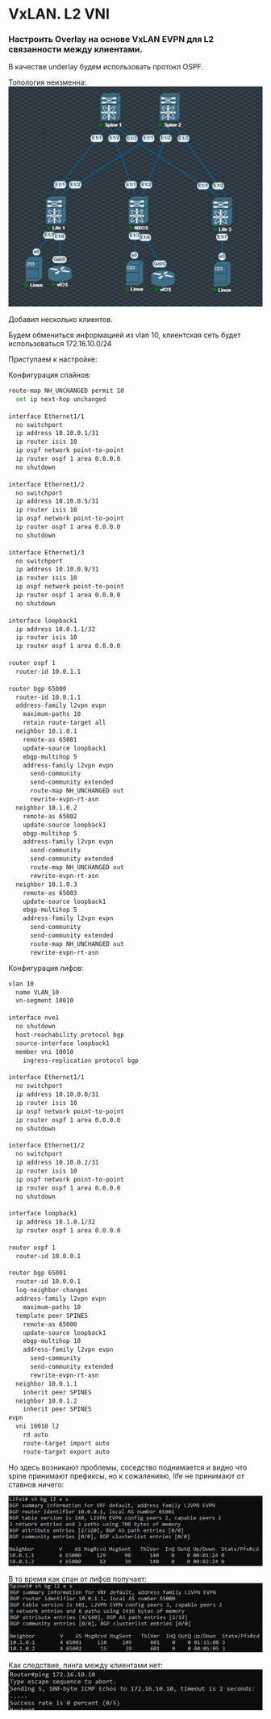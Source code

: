 # VxLAN. L2 VNI

### Настроить Overlay на основе VxLAN EVPN для L2 связанности между клиентами.

В качестве underlay будем использовать протокл OSPF.

Топология неизменна:
![alt text](image.png)

Добавил несколько клиентов.

Будем обмениться информацией из vlan 10, клиентская сеть будет использоваться 172.16.10.0/24

Приступаем к настройке: 

Конфигурация спайнов:
```sh
route-map NH_UNCHANGED permit 10
  set ip next-hop unchanged

interface Ethernet1/1
  no switchport
  ip address 10.10.0.1/31
  ip router isis 10
  ip ospf network point-to-point
  ip router ospf 1 area 0.0.0.0
  no shutdown

interface Ethernet1/2
  no switchport
  ip address 10.10.0.5/31
  ip router isis 10
  ip ospf network point-to-point
  ip router ospf 1 area 0.0.0.0
  no shutdown

interface Ethernet1/3
  no switchport
  ip address 10.10.0.9/31
  ip router isis 10
  ip ospf network point-to-point
  ip router ospf 1 area 0.0.0.0
  no shutdown

interface loopback1
  ip address 10.0.1.1/32
  ip router isis 10
  ip router ospf 1 area 0.0.0.0

router ospf 1
  router-id 10.0.1.1

router bgp 65000
  router-id 10.0.1.1
  address-family l2vpn evpn
    maximum-paths 10
    retain route-target all
  neighbor 10.1.0.1
    remote-as 65001
    update-source loopback1
    ebgp-multihop 5
    address-family l2vpn evpn
      send-community
      send-community extended
      route-map NH_UNCHANGED out
      rewrite-evpn-rt-asn
  neighbor 10.1.0.2
    remote-as 65002
    update-source loopback1
    ebgp-multihop 5
    address-family l2vpn evpn
      send-community
      send-community extended
      route-map NH_UNCHANGED out
      rewrite-evpn-rt-asn
  neighbor 10.1.0.3
    remote-as 65003
    update-source loopback1
    ebgp-multihop 5
    address-family l2vpn evpn
      send-community
      send-community extended
      route-map NH_UNCHANGED out
      rewrite-evpn-rt-asn
```

Конфигурация лифов:
```sh
vlan 10
  name VLAN_10
  vn-segment 10010

interface nve1
  no shutdown
  host-reachability protocol bgp
  source-interface loopback1
  member vni 10010
    ingress-replication protocol bgp

interface Ethernet1/1
  no switchport
  ip address 10.10.0.0/31
  ip router isis 10
  ip ospf network point-to-point
  ip router ospf 1 area 0.0.0.0
  no shutdown

interface Ethernet1/2
  no switchport
  ip address 10.10.0.2/31
  ip router isis 10
  ip ospf network point-to-point
  ip router ospf 1 area 0.0.0.0
  no shutdown

interface loopback1
  ip address 10.1.0.1/32
  ip router ospf 1 area 0.0.0.0

router ospf 1
  router-id 10.0.0.1

router bgp 65001
  router-id 10.0.0.1
  log-neighbor-changes
  address-family l2vpn evpn
    maximum-paths 10
  template peer SPINES
    remote-as 65000
    update-source loopback1
    ebgp-multihop 10
    address-family l2vpn evpn
      send-community
      send-community extended
      rewrite-evpn-rt-asn
  neighbor 10.0.1.1
    inherit peer SPINES
  neighbor 10.0.1.2
    inherit peer SPINES
evpn
  vni 10010 l2
    rd auto
    route-target import auto
    route-target export auto
```

Но здесь возникают проблемы, соседство поднимается и видно что spine принимают префиксы, но к сожаленияю, life не принимают от ставнов ничего:

![alt text](image-1.png)

В то время как спан от лифов получает:
![alt text](image-2.png)

Как следствие, пинга между клиентами нет: 
![alt text](image-3.png)



